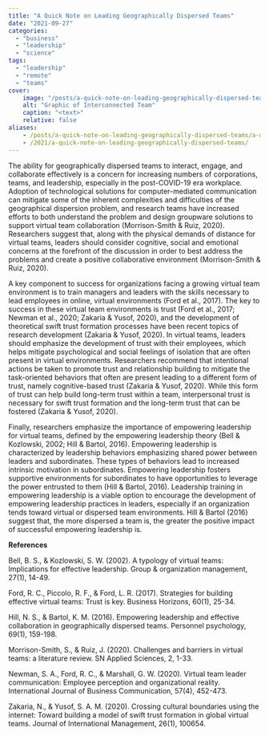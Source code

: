 ```yaml
---
title: "A Quick Note on Leading Geographically Dispersed Teams"
date: "2021-09-27"
categories:
  - "business"
  - "leadership"
  - "science"
tags:
  - "leadership"
  - "remote"
  - "teams"
cover:
    image: "/posts/a-quick-note-on-leading-geographically-dispersed-teams/header_a-quick-note-on-leading-geographically-dispersed-teams.jpg"
    alt: "Graphic of Interconnected Team"
    caption: "<text>"
    relative: false
aliases:
    - /posts/a-quick-note-on-leading-geographically-dispersed-teams/a-quick-note-on-leading-geographically-dispersed-teams/
    - /2021/a-quick-note-on-leading-geographically-dispersed-teams/
---
```


The ability for geographically dispersed teams to interact, engage, and collaborate effectively is a concern for increasing numbers of corporations, teams, and leadership, especially in the post-COVID-19 era workplace. Adoption of technological solutions for computer-mediated communication can mitigate some of the inherent complexities and difficulties of the geographical dispersion problem, and research teams have increased efforts to both understand the problem and design groupware solutions to support virtual team collaboration (Morrison-Smith & Ruiz, 2020). Researchers suggest that, along with the physical demands of distance for virtual teams, leaders should consider cognitive, social and emotional concerns at the forefront of the discussion in order to best address the problems and create a positive collaborative environment (Morrison-Smith & Ruiz, 2020).

A key component to success for organizations facing a growing virtual team environment is to train managers and leaders with the skills necessary to lead employees in online, virtual environments (Ford et al., 2017). The key to success in these virtual team environments is trust (Ford et al., 2017; Newman et al., 2020; Zakaria & Yusof, 2020), and the development of theoretical swift trust formation processes have been recent topics of research development (Zakaria & Yusof, 2020). In virtual teams, leaders should emphasize the development of trust with their employees, which helps mitigate psychological and social feelings of isolation that are often present in virtual environments. Researchers recommend that intentional actions be taken to promote trust and relationship building to mitigate the task-oriented behaviors that often are present leading to a different form of trust, namely cognitive-based trust (Zakaria & Yusof, 2020). While this form of trust can help build long-term trust within a team, interpersonal trust is necessary for swift trust formation and the long-term trust that can be fostered (Zakaria & Yusof, 2020).

Finally, researchers emphasize the importance of empowering leadership for virtual teams, defined by the empowering leadership theory (Bell & Kozlowski, 2002; Hill & Bartol, 2016). Empowering leadership is characterized by leadership behaviors emphasizing shared power between leaders and subordinates. These types of behaviors lead to increased intrinsic motivation in subordinates. Empowering leadership fosters supportive environments for subordinates to have opportunities to leverage the power entrusted to them (Hill & Bartol, 2016). Leadership training in empowering leadership is a viable option to encourage the development of empowering leadership practices in leaders, especially if an organization tends toward virtual or dispersed team environments. Hill & Bartol (2016) suggest that, the more dispersed a team is, the greater the positive impact of successful empowering leadership is.

**References**

Bell, B. S., & Kozlowski, S. W. (2002). A typology of virtual teams: Implications for effective leadership. Group & organization management, 27(1), 14-49.

Ford, R. C., Piccolo, R. F., & Ford, L. R. (2017). Strategies for building effective virtual teams: Trust is key. Business Horizons, 60(1), 25-34.

Hill, N. S., & Bartol, K. M. (2016). Empowering leadership and effective collaboration in geographically dispersed teams. Personnel psychology, 69(1), 159-198.

Morrison-Smith, S., & Ruiz, J. (2020). Challenges and barriers in virtual teams: a literature review. SN Applied Sciences, 2, 1-33.

Newman, S. A., Ford, R. C., & Marshall, G. W. (2020). Virtual team leader communication: Employee perception and organizational reality. International Journal of Business Communication, 57(4), 452-473.

Zakaria, N., & Yusof, S. A. M. (2020). Crossing cultural boundaries using the internet: Toward building a model of swift trust formation in global virtual teams. Journal of International Management, 26(1), 100654.
